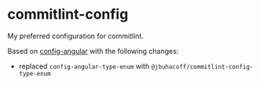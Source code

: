 # commitlint-config

My preferred configuration for commitlint.

Based on [config-angular](https://github.com/conventional-changelog/commitlint/blob/master/@commitlint/config-angular/index.js)
with the following changes:

* replaced `config-angular-type-enum` with `@jbuhacoff/commitlint-config-type-enum`
